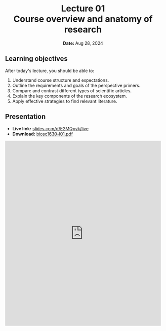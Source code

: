 <h1 align="center">
<b>Lecture 01</b><br>
Course overview and anatomy of research
</h1>
<p align="center"><b>Date: </b>Aug 28, 2024</p>

## Learning objectives

After today's lecture, you should be able to:

1.  Understand course structure and expectations.
2.  Outline the requirements and goals of the perspective primers.
3.  Compare and contrast different types of scientific articles.
4.  Explain the key components of the research ecosystem.
5.  Apply effective strategies to find relevant literature.

## Presentation

-   **Live link:** [slides.com/d/E2MQpyk/live](https://slides.com/d/E2MQpyk/live)
-   **Download:** [biosc1630-l01.pdf](/lectures/01/biosc1630-l01.pdf)

<iframe src="https://slides.com/aalexmmaldonado/biosc1630-l01/embed?byline=hidden&share=hidden" width="100%" height="600" title="BIOSC 1630: Lecture 01" scrolling="no" frameborder="0" webkitallowfullscreen mozallowfullscreen allowfullscreen></iframe>

<!--
Notes:

-   Need to add explicit slides for the "danger unfinished" as well as give some example in-class activities.
-   Need to mention at some point the presentations.
-   Need to mention my position on ChatGPT.
-   I probably can cut down on the research ecosystem.
-   I think they needed more time to finish this.
-   Activity took a little too long, need to reduce.
 -->
